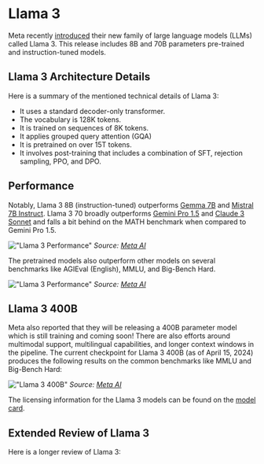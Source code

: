# Llama 3


Meta recently [introduced](https://llama.meta.com/llama3/) their new family of large language models (LLMs) called Llama 3. This release includes 8B and 70B parameters pre-trained and instruction-tuned models. 

## Llama 3 Architecture Details 

Here is a summary of the mentioned technical details of Llama 3:

- It uses a standard decoder-only transformer.
- The vocabulary is 128K tokens.
- It is trained on sequences of 8K tokens.
- It applies grouped query attention (GQA)
- It is pretrained on over 15T tokens.
- It involves post-training that includes a combination of SFT, rejection sampling, PPO, and DPO.

## Performance

Notably, Llama 3 8B (instruction-tuned) outperforms [Gemma 7B](https://www.promptingguide.ai/models/gemma) and [Mistral 7B Instruct](https://www.promptingguide.ai/models/mistral-7b). Llama 3 70 broadly outperforms [Gemini Pro 1.5](https://www.promptingguide.ai/models/gemini-pro) and [Claude 3 Sonnet](https://www.promptingguide.ai/models/claude-3) and falls a bit behind on the MATH benchmark when compared to Gemini Pro 1.5.

!["Llama 3 Performance"](../../img/llama3/llama-instruct-performance.png)
*Source: [Meta AI](https://ai.meta.com/blog/meta-llama-3/)*

The pretrained models also outperform other models on several benchmarks like AGIEval (English), MMLU, and Big-Bench Hard.

!["Llama 3 Performance"](../../img/llama3/llama3-pretrained-results.png)
*Source: [Meta AI](https://ai.meta.com/blog/meta-llama-3/)*

## Llama 3 400B

Meta also reported that they will be releasing a 400B parameter model which is still training and coming soon! There are also efforts around multimodal support, multilingual capabilities, and longer context windows in the pipeline. The current checkpoint for Llama 3 400B (as of April 15, 2024) produces the following results on the common benchmarks like MMLU and Big-Bench Hard:

!["Llama 3 400B"](../../img/llama3/llama-400b.png)
*Source: [Meta AI](https://ai.meta.com/blog/meta-llama-3/)*

The licensing information for the Llama 3 models can be found on the [model card](https://github.com/meta-llama/llama3/blob/main/MODEL_CARD.md).

## Extended Review of Llama 3

Here is a longer review of Llama 3:


